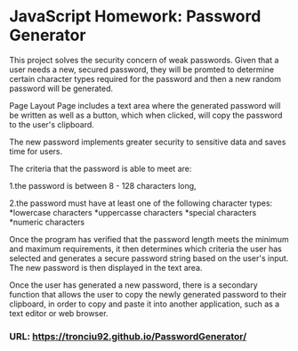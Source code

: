 # JavaScript Homework: Password Generator

This project solves the security concern of weak passwords. Given that a user needs a new, secured password, they will be promted to determine certain character types required for the password and then a new random password will be generated.

Page Layout Page includes a text area where the generated password will be written as well as a button, which when clicked, will copy the password to the user's clipboard.

The new password implements greater security to sensitive data and saves time for users.

The criteria that the password is able to meet are:

1.the password is between 8 - 128 characters long, 

2.the password must have at least one of the following character types:
  *lowercase characters
  *uppercasse characters
  *special characters
  *numeric characters

Once the program has verified that the password length meets the minimum and maximum requirements, it then determines which criteria the user has selected and generates a secure password string based on the user's input. The new password is then displayed in the text area.

Once the user has generated a new password, there is a secondary function that allows the user to copy the newly generated password to their clipboard, in order to copy and paste it into another application, such as a text editor or web browser.

### URL: https://tronciu92.github.io/PasswordGenerator/
